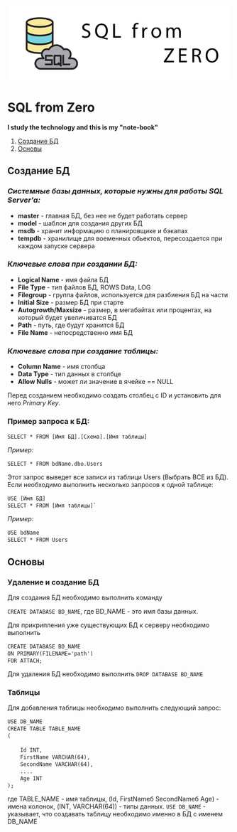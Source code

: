 [![Logo](https://raw.githubusercontent.com/ogycode/SQLFromZero/master/merch/logo.jpg)](https://github.com/ogycode/CPPFromZero)

# SQL from Zero
**I study the technology and this is my "note-book"**

1. [Создание БД](#create)
2. [Основы](#base)

## <a name="create"></a>Создание БД
### *Системные базы данных, которые нужны для работы SQL Server'a:*
 - **master** - главная БД, без нее не будет работать сервер
 - **model** - шаблон для создания других БД
 - **msdb** - хранит информацию о планировщике и бэкапах
 - **tempdb** - хранилище для воеменных обьектов, пересоздается при каждом запуске сервера

 ### *Ключевые слова при создании БД:*
 - **Logical Name** - имя файла БД
 - **File Type** - тип файлов БД, ROWS Data, LOG
 - **Filegroup** - группа файлов, используется для разбиения БД на части
 - **Initial Size** - размер БД при старте
 - **Autogrowth/Maxsize** - размер, в мегабайтах или процентах, на который будет увеличиватся БД
 - **Path** - путь, где будут хранится БД
 - **File Name** - непосредственно имя БД

### *Ключевые слова при создание таблицы:*
 - **Column Name** - имя столбца
 - **Data Type** - тип данных в столбце
 - **Allow Nulls** - может ли значение в ячейке == NULL

Перед созданием необходимо создать столбец с ID и устaновить для него *Primary Key*.

### Пример запроса к БД:
    SELECT * FROM [Имя БД].[Схема].[Имя таблицы]

*Пример:*

    SELECT * FROM bdName.dbo.Users

Этот запрос выведет все записи из таблици Users (Выбрать ВСЕ из БД). Если необходимо выполнить несколько запросов к одной таблице:

    USE [Имя БД] 
    SELECT * FROM [Имя таблицы]`

*Пример:*
 
    USE bdName
    SELECT * FROM Users


 ## <a name="base"></a>Основы

### Удаление и создание БД
 Для создания БД необходимо выполнить команду

 `CREATE DATABASE BD_NAME`, где BD_NAME - это имя базы данных.

Для прикрипления уже существующих БД к серверу необходимо выполнить 

    CREATE DATABASE BD_NAME
    ON PRIMARY(FILENAME='path')
    FOR ATTACH;

 Для удаления БД необходимо выполнить `DROP DATABASE BD_NAME`

 ### Таблицы

 Для добавления таблицы необходимо выполнить следующий запрос:

    USE DB_NAME
    CREATE TABLE TABLE_NAME
    (
        
        Id INT,
        FirstName VARCHAR(64),
        SecondName VARCHAR(64),
        ....
        Age INT
    );
где TABLE_NAME - имя таблицы, (Id, FirstNameб SecondNameб Age) - имена колонок, (INT, VARCHAR(64)) - типы данных. `USE DB_NAME` - указывает, что создавать таблицу необходимо именно в БД с именем DB_NAME
